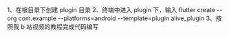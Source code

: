 1、在根目录下创建 plugin 目录
2、终端中进入 plugin 下，输入 flutter create --org com.example --platforms=android --template=plugin alive_plugin
3、按照我 b 站视频的教程完成代码编写
